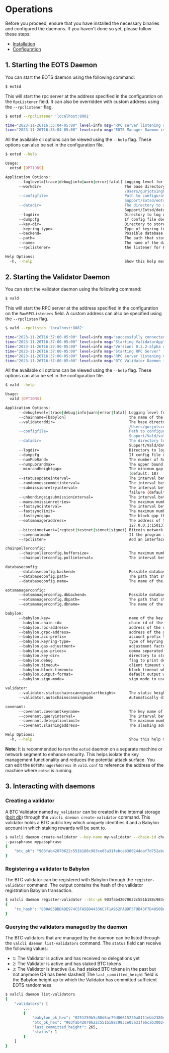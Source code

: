 # Operations

Before you proceed, ensure that you have installed the necessary binaries and
configured the daemons. If you haven't done so yet, please follow these steps:

- [Installation](../README.md#2-installation)
- [Configuration](configuration.md)

## 1. Starting the EOTS Daemon

You can start the EOTS daemon using the following command:

```bash
$ eotsd
```

This will start the rpc server at the address specified in the configuration on
the `RpcListener` field. It can also be overridden with custom address using
the `--rpclistener` flag.

```bash
$ eotsd --rpclistener 'localhost:8081'

time="2023-11-26T16:35:04-05:00" level=info msg="RPC server listening on 127.0.0.1:8081"
time="2023-11-26T16:35:04-05:00" level=info msg="EOTS Manager Daemon is fully active!"
```

All the available cli options can be viewed using the `--help` flag. These options
can also be set in the configuration file.

```bash
$ eotsd --help

Usage:
  eotsd [OPTIONS]

Application Options:
      --loglevel=[trace|debug|info|warn|error|fatal] Logging level for all subsystems (default: debug)
      --workdir=                                     The base directory that contains the EOTS manager's data, logs, configuration file, etc. (default:
                                                     /Users/gurjotsingh/Library/Application Support/Eotsd)
      --configfile=                                  Path to configuration file (default: /Users/gurjotsingh/Library/Application
                                                     Support/Eotsd/eotsd.conf)
      --datadir=                                     The directory to store validator's data within (default: /Users/gurjotsingh/Library/Application
                                                     Support/Eotsd/data)
      --logdir=                                      Directory to log output. (default: /Users/gurjotsingh/Library/Application Support/Eotsd/logs)
      --dumpcfg                                      If config file does not exist, create it with current settings
      --key-dir=                                     Directory to store keys in (default: /Users/gurjotsingh/Library/Application Support/Eotsd/data)
      --keyring-type=                                Type of keyring to use (default: file)
      --backend=                                     Possible database to choose as backend (default: bbolt)
      --path=                                        The path that stores the database file (default: bbolt-eots.db)
      --name=                                        The name of the database (default: default)
      --rpclistener=                                 the listener for RPC connections, e.g., localhost:1234 (default: localhost:15813)

Help Options:
  -h, --help                                         Show this help message
```

## 2. Starting the Validator Daemon

You can start the validator daemon using the following command:

```bash
$ vald
```

This will start the RPC server at the address specified in the configuration on
the `RawRPCListeners` field. A custom address can also be specified using
the `--rpclisten` flag.

```bash
$ vald --rpclisten 'localhost:8082'

time="2023-11-26T16:37:00-05:00" level=info msg="successfully connected to a remote EOTS manager at 127.0.0.1:8081"
time="2023-11-26T16:37:00-05:00" level=info msg="Starting ValidatorApp"
time="2023-11-26T16:37:00-05:00" level=info msg="Version: 0.2.2-alpha commit=, build=production, logging=default, debuglevel=info"
time="2023-11-26T16:37:00-05:00" level=info msg="Starting RPC Server"
time="2023-11-26T16:37:00-05:00" level=info msg="RPC server listening on 127.0.0.1:8082"
time="2023-11-26T16:37:00-05:00" level=info msg="BTC Validator Daemon is fully active!"
```

All the available cli options can be viewed using the `--help` flag. These options
can also be set in the configuration file.

```bash
$ vald --help

Usage:
  vald [OPTIONS]

Application Options:
      --debuglevel=[trace|debug|info|warn|error|fatal] Logging level for all subsystems (default: info)
      --chainname=[babylon]                            the name of the consumer chain (default: babylon)
      --validatorddir=                                 The base directory that contains validator's data, logs, configuration file, etc. (default:
                                                       /Users/gurjotsingh/Library/Application Support/Vald)
      --configfile=                                    Path to configuration file (default: /Users/gurjotsingh/Library/Application
                                                       Support/Vald/vald.conf)
      --datadir=                                       The directory to store validator's data within (default: /Users/gurjotsingh/Library/Application
                                                       Support/Vald/data)
      --logdir=                                        Directory to log output. (default: /Users/gurjotsingh/Library/Application Support/Vald/logs)
      --dumpcfg                                        If config file does not exist, create it with current settings
      --numPubRand=                                    The number of Schnorr public randomness for each commitment (default: 100)
      --numpubrandmax=                                 The upper bound of the number of Schnorr public randomness for each commitment (default: 100)
      --minrandheightgap=                              The minimum gap between the last committed rand height and the current Babylon block height
                                                       (default: 10)
      --statusupdateinterval=                          The interval between each update of validator status (default: 5s)
      --randomnesscommitinterval=                      The interval between each attempt to commit public randomness (default: 5s)
      --submissionretryinterval=                       The interval between each attempt to submit finality signature or public randomness after a
                                                       failure (default: 1s)
      --unbondingsigsubmissioninterval=                The interval between each attempt to check and submit unbonding signature (default: 20s)
      --maxsubmissionretries=                          The maximum number of retries to submit finality signature or public randomness (default: 20)
      --fastsyncinterval=                              The interval between each try of fast sync, which is disabled if the value is 0 (default: 20s)
      --fastsynclimit=                                 The maximum number of blocks to catch up for each fast sync (default: 10)
      --fastsyncgap=                                   The block gap that will trigger the fast sync (default: 6)
      --eotsmanageraddress=                            The address of the remote EOTS manager; Empty if the EOTS manager is running locally (default:
                                                       127.0.0.1:15813)
      --bitcoinnetwork=[regtest|testnet|simnet|signet] Bitcoin network to run on (default: simnet)
      --covenantmode                                   If the program is running in Covenant mode
      --rpclisten=                                     Add an interface/port/socket to listen for RPC connections

chainpollerconfig:
      --chainpollerconfig.buffersize=                  The maximum number of Babylon blocks that can be stored in the buffer (default: 1000)
      --chainpollerconfig.pollinterval=                The interval between each polling of Babylon blocks (default: 5s)

databaseconfig:
      --databaseconfig.backend=                        Possible database to choose as backend (default: bbolt)
      --databaseconfig.path=                           The path that stores the database file (default: bbolt.db)
      --databaseconfig.name=                           The name of the database (default: default)

eotsmanagerconfig:
      --eotsmanagerconfig.dbbackend=                   Possible database to choose as backend (default: bbolt)
      --eotsmanagerconfig.dbpath=                      The path that stores the database file (default: bbolt-eots.db)
      --eotsmanagerconfig.dbname=                      The name of the database (default: eots-default)

babylon:
      --babylon.key=                                   name of the key to sign transactions with (default: node0)
      --babylon.chain-id=                              chain id of the chain to connect to (default: chain-test)
      --babylon.rpc-address=                           address of the rpc server to connect to (default: http://localhost:26657)
      --babylon.grpc-address=                          address of the grpc server to connect to (default: https://localhost:9090)
      --babylon.acc-prefix=                            account prefix to use for addresses (default: bbn)
      --babylon.keyring-type=                          type of keyring to use (default: test)
      --babylon.gas-adjustment=                        adjustment factor when using gas estimation (default: 1.2)
      --babylon.gas-prices=                            comma separated minimum gas prices to accept for transactions (default: 0.01ubbn)
      --babylon.key-dir=                               directory to store keys in (default: /Users/gurjotsingh/Library/Application Support/Vald/data)
      --babylon.debug                                  flag to print debug output
      --babylon.timeout=                               client timeout when doing queries (default: 20s)
      --babylon.block-timeout=                         block timeout when waiting for block events (default: 1m0s)
      --babylon.output-format=                         default output when printint responses (default: json)
      --babylon.sign-mode=                             sign mode to use (default: direct)

validator:
      --validator.staticchainscanningstartheight=      The static height from which we start polling the chain (default: 1)
      --validator.autochainscanningmode                Automatically discover the height from which to start polling the chain

covenant:
      --covenant.covenantkeyname=                      The key name of the Covenant if the program is running in Covenant mode (default: covenant-key)
      --covenant.queryinterval=                        The interval between each query for pending BTC delegations (default: 15s)
      --covenant.delegationlimit=                      The maximum number of delegations that the Covenant processes each time (default: 100)
      --covenant.slashingaddress=                      The slashing address that the slashed fund is sent to

Help Options:
  -h, --help                                           Show this help message
```

**Note**: It is recommended to run the `eotsd` daemon on a separate machine or
network segment to enhance security. This helps isolate the key management
functionality and reduces the potential attack surface. You can edit the
`EOTSManagerAddress` in  `vald.conf`  to reference the address of the machine
where `eotsd` is running.

## 3. Interacting with daemons

### Creating a validator

A BTC Validator named `my_validator` can be created in the internal
storage ([bolt db](https://github.com/etcd-io/bbolt))
through the `valcli daemon create-validator` command. This validator holds a BTC
public key which uniquely identifies it and a Babylon account in which staking
rewards will be sent to.

```bash
$ valcli daemon create-validator --key-name my-validator --chain-id chain-test 
--passphrase mypassphrase
{
    "btc_pk": "903fab42070622c551b188c983ce05a31febcab300244daf7d752aba2173e786"
}
```

### Registering a validator to Babylon

The BTC validator can be registered with Babylon through the `register-validator`
command. The output contains the hash of the validator registration Babylon
transaction.

```bash
$ valcli daemon register-validator --btc-pk 903fab42070622c551b188c983ce05a31febcab300244daf7d752aba
{
    "tx_hash": "800AE5BBDADE974C5FA5BD44336C7F1A952FAB9F5F9B43F7D4850BA449319BAA"
}
```

### Querying the validators managed by the daemon

The BTC validators that are managed by the daemon can be listed through the
`valcli daemon list-validators` command. The `status` field can receive the following
values:

- `1`: The Validator is active and has received no delegations yet
- `2`: The Validator is active and has staked BTC tokens
- `3`: The Validator is inactive (i.e. had staked BTC tokens in the past but not
  anymore OR has been slashed)
  The `last_committed_height` field is the Babylon height up to which the Validator
  has committed sufficient EOTS randomness

```bash
$ valcli daemon list-validators
{
    "validators": [
        ...
        {
            "babylon_pk_hex": "0251259b5c88d6ac79d86615220a8111ebb238047df0689357274f004fba3e5a89",
            "btc_pk_hex": "903fab42070622c551b188c983ce05a31febcab300244daf7d752aba2173e786",
            "last_committed_height": 265,
            "status": 1
        }
    ]
}
```
